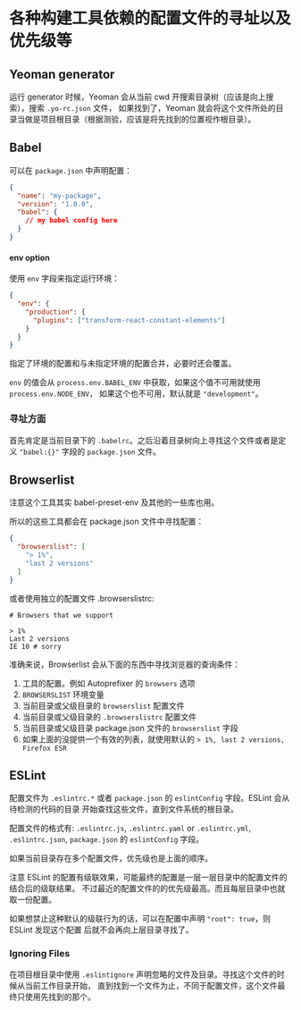 # 各种构建工具依赖的配置文件的寻址以及优先级等

## Yeoman generator

运行 generator 时候，Yeoman 会从当前 cwd 开搜索目录树（应该是向上搜索），搜索 `.yo-rc.json` 文件，
如果找到了，Yeoman 就会将这个文件所处的目录当做是项目根目录（根据测验，应该是将先找到的位置视作根目录）。

## Babel  

可以在 `package.json` 中声明配置：   

```json
{
  "name": "my-package",
  "version": "1.0.0",
  "babel": {
    // my babel config here
  }
}
```   

#### env option

使用 `env` 字段来指定运行环境：   

```json
{
  "env": {
    "production": {
      "plugins": ["transform-react-constant-elements"]
    }
  }
}
```   

指定了环境的配置和与未指定环境的配置合并，必要时还会覆盖。   

`env` 的值会从 `process.env.BABEL_ENV` 中获取，如果这个值不可用就使用 `process.env.NODE_ENV`，
如果这个也不可用，默认就是 `"development"`。   

### 寻址方面

首先肯定是当前目录下的 `.babelrc`。之后沿着目录树向上寻找这个文件或者是定义 `"babel:{}"` 字段的 `package.json` 文件。    


## Browserlist

注意这个工具其实 babel-preset-env 及其他的一些库也用。   

所以的这些工具都会在 package.json 文件中寻找配置：    

```json
{
  "browserslist": [
    "> 1%",
    "last 2 versions"
  ]
}
```   

或者使用独立的配置文件 .browserslistrc:   

```
# Browsers that we support

> 1%
Last 2 versions
IE 10 # sorry
```    

准确来说，Browserlist 会从下面的东西中寻找浏览器的查询条件：   

1. 工具的配置。例如 Autoprefixer 的 `browsers` 选项
2. `BROWSERSLIST` 环境变量
3. 当前目录或父级目录的 `browserslist` 配置文件
4. 当前目录或父级目录的 `.browserslistrc` 配置文件
5. 当前目录或父级目录 package.json 文件的 `browserslist` 字段
6. 如果上面的没提供一个有效的列表，就使用默认的 `> 1%, last 2 versions, Firefox ESR`

## ESLint   

配置文件为 `.eslintrc.*` 或者 `package.json` 的 `eslintConfig` 字段。ESLint 会从待检测的代码的目录
开始查找这些文件，直到文件系统的根目录。   

配置文件的格式有: `.eslintrc.js`, `.eslintrc.yaml` or `.eslintrc.yml`, `.eslintrc.json`, `package.json` 的 `eslintConfig` 字段。    

如果当前目录存在多个配置文件，优先级也是上面的顺序。   

注意 ESLint 的配置有级联效果，可能最终的配置是一层一层目录中的配置文件的结合后的级联结果。
不过最近的配置文件的的优先级最高。而且每层目录中也就取一份配置。    

如果想禁止这种默认的级联行为的话，可以在配置中声明 `"root": true`，则 ESLint 发现这个配置
后就不会再向上层目录寻找了。   

### Ignoring Files  

在项目根目录中使用 `.eslintignore` 声明忽略的文件及目录。寻找这个文件的时候从当前工作目录开始，
直到找到一个文件为止，不同于配置文件，这个文件最终只使用先找到的那个。     
